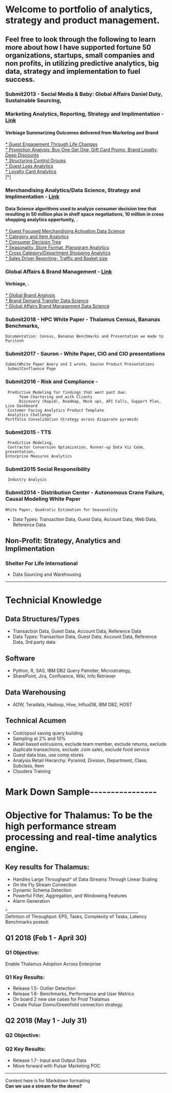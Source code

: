 # Welcome to portfolio of analytics, strategy and product management. 

## Feel free to look through the following to learn more about how I have supported fortune 50 organizations, startups, small companies and non profits, in utilizing predictive analytics, big data, strategy and implementation to fuel success.  


### Submit2013 - Social Media & Baby: Global Affairs Daniel Duty, Sustainable Sourcing, 
### **Marketing Analytics, Reporting, Strategy and Implimentation - [Link](Marketing_Analytics)**  
#### Verbiage Summarizing Outcomes delivered from Marketing and Brand
[* Guest Engagement Through Life Changes](https://github.com/wisconsin545/Landing2/blob/master/Marketing_Analytics/Guest%20Engagement%20Through%20Life%20Changes.md)    
[* Promotion Analysis: Buy One Get One, Gift Card Promo, Brand Loyalty, Deep Discounts](https://github.com/wisconsin545/Landing2/blob/master/Marketing_Analytics/Promo%20Effectiveness%20-%20Gift%20Cards%20vs%20Buy%20Something%20Get%20Something.md)   
[* Structuring Control Groups](https://github.com/wisconsin545/Landing2/blob/master/Marketing_Analytics/Structuring%20Control%20Groups)  
[* Guest Loss Analytics](https://github.com/wisconsin545/Landing2/blob/master/Marketing_Analytics/Guest%20Loss%20Over%20Time.md)  
[* Loyalty Card Analytics](https://github.com/wisconsin545/Landing2/blob/master/Marketing_Analytics/Loyalty%20Card%20Analytics.md)  
[*]


### Merchandising Analytics/Data Science, Strategy and Implimentation - [Link](merchandising%20analytics)
#### Data Science algorithms used to analyze consumer decision tree that resulting in 50 million plus in shelf space negotiations, 10 million in cross shopping analytics opportunity, .   
[* Guest Focused Merchandising Activation Data Science](https://github.com/wisconsin545/Landing2/blob/master/merchandising%20analytics/Guest%20Focused%20Merchandising%20Activation%20Data%20Science.md)    
[* Category and Item Analytics](https://github.com/wisconsin545/Landing2/blob/master/merchandising%20analytics/Category%20and%20Item%20Analytics.md)  
[* Consumer Decision Tree](https://github.com/wisconsin545/Landing2/blob/master/merchandising%20analytics/Consumer%20Decision%20Tree-Random_Forest.md)  
[* Seasonality, Store Format, Planogram Analytics](https://github.com/wisconsin545/Landing2/blob/master/merchandising%20analytics/Seasonality%2C%20Store%20Format%2C%20Planogram%20Analytics.md)  
[* Cross Category/Department Shopping Analytics](https://github.com/wisconsin545/Landing2/blob/master/merchandising%20analytics/Cross%20Category-Department%20Shopping%20Analytics.md)  
[* Sales Driver Reporting- Traffic and Basket size](https://github.com/wisconsin545/Landing2/blob/master/merchandising%20analytics/Sales%20Driver%20Traffic%20and%20Basket%20size.md)


### Global Affairs & Brand Management - [Link](/Global%20Affairs%20and%20Brand%20Management)
#### Verbiage, . 
[* Global Brand Analysis](https://github.com/wisconsin545/Landing2/blob/master/Global%20Affairs%20and%20Brand%20Management/Brand%20Analysis.md)  
[* Brand Demand Transfer Data Science](https://github.com/wisconsin545/Landing2/blob/master/Global%20Affairs%20and%20Brand%20Management/Brand%20Demand%20Transfer%20Data%20Science.md)  
[* Global Affairs Brand Management Data Science](https://github.com/wisconsin545/Landing2/blob/master/Global%20Affairs%20and%20Brand%20Management/Global%20Affairs%20Brand%20Management%20Data%20Science.md)  



### Submit2018 - HPC White Paper - Thalamus Census, Bananas Benchmarks,  
    Documentation: Census, Bananas Benchmarks and Presentation we made to Paritosh 

### Submit2017 - Sauron - White Paper, CIO and CIO presentations
    SubmitWhite Paper Avery and I wrote, Sauron Product Presentations 
     SubmitConfluence Page
    

### Submit2016 - Risk and Compliance -
     Predictive Modeling for findings that went past due. 
          Team Chartering and with Clients
          Discovery (Rapid), Roadmap, Mock ups, API Calls, Support Plan, Live Dashboard 
     Customer Facing Analytics Product Template 
     Analytics Challenge 
    Portfolio Consolidation Strategy across disparate pyramids 

### Submit2015 - TTS
     Predictive Modeling,
     Contractor Conversion Optimization, Runner-up Data Viz Code, presentation, 
    Enterprise Measures Analytics 

### Submit2015 Social Responsibility
     Industry Analysis
      

### Submit2014 - Distribution Center - Autonomous Crane Failure, Causal Modeling White Paper
    White Paper, Quadratic Estimation for Seasonality 




* Data Types: Transaction Data, Guest Data, Account Data, Web Data, Reference Data 


## Non-Profit: Strategy, Analytics and Implimentation 
### Shelter For Life International 
* Data Sourcing and Warehousing 



---
# Technicial Knowledge
## Data Structures/Types 
* Transaction Data, Guest Data, Account Data, Reference Data 
* Data Types: Transaction Data, Guest Data, Account Data, Reference Data, 3rd party data 

## Software
* Python, R, SAS, IBM DB2 Query Patroller, Microstrategy, 
* SharePoint, Jira, Confluence, Wiki, Info Retriever 

## Data Warehousing 
* ADW, Teradata, Hadoop, Hive, InfluxDB, IBM DB2, HOST

## Technical Acumen 
* Cost/spool saving query building
* Sampling at 2% and 10%
* Retail based exlcusions, exclude team member, exclude returns, exclude duplicate transactions, exclude .com sales, exclude food service
* Guest data bias, use comp stores
* Analysis Retail Hierarchy: Pyramid, Division, Department, Class, Subclass, Item 
* Cloudera Training 



# Mark Down Sample----------------
# Objective for Thalamus: To be the high performance stream processing and real-time analytics engine.
## Key results for Thalamus: 
 * Handles Large Throughput^ of Data Streams Through Linear Scaling 
 * On the Fly Stream Connection
 * Dynamic Schema Detection
 * Powerful Filter, Aggregation, and Windowing Features
 * Alarm Generation 
 
 ^________________________________________________________________   
 Defintion of Throughput: EPS, Tasks, Complexity of Tasks, Latency  
 Benchmarks posted: 

## Q1 2018 (Feb 1 - April 30)
### Q1 Objective:  
Enable Thalamus Adoption Across Enterprise 
### Q1 Key Results: 
  * Release 1.5- Outlier Detection
  * Release 1.6- Benchmarks, Performance and User Metrics
  * On board 2 new use cases for Prod Thalamus
  * Create Pulsar Domo/Greenfield connection strategy.  

## Q2 2018 (May 1 - July 31)
### Q2 Objective:

### Q2 Key Results:
* Release 1.7- Input and Output Data
* Move forward with Pulsar Marketing POC

________________________________
Content here is for Markdown formating  
**Can we use a stream for the demo?**

